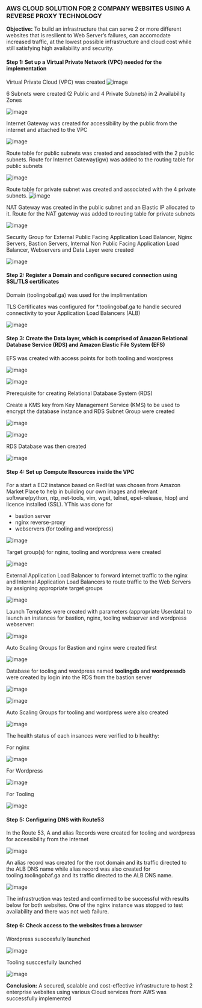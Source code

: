 ### AWS CLOUD SOLUTION FOR 2 COMPANY WEBSITES USING A REVERSE PROXY TECHNOLOGY

**Objective:** To build an infrastructure that can serve 2 or more different websites that is resilient to Web Server’s failures, can accomodate increased traffic, at the lowest possible infrastructure and cloud cost while still satisfying high availability and security.

#### Step 1: Set up a Virtual Private Network (VPC) needed for the implementation

Virtual Private Cloud (VPC) was created
![image](https://user-images.githubusercontent.com/87030990/169170871-81f6737a-b812-4d0c-b81d-15b7c544410b.png)

6 Subnets were created (2 Public and 4 Private Subnets) in 2 Availability Zones

![image](https://user-images.githubusercontent.com/87030990/169170969-e3728757-7398-4bae-b959-da8914704b3e.png)

Internet Gateway was created for accessibility by the public from the internet and attached to the VPC

![image](https://user-images.githubusercontent.com/87030990/169171022-a93c5563-edc5-4500-9e51-cb2c8bd9c75b.png)

Route table for public subnets was created and associated with the 2 public subnets. Route for Internet Gateway(igw) was added to the routing table for public subnets

![image](https://user-images.githubusercontent.com/87030990/169171193-ffa2e91a-3301-4c8e-aa0d-c9191080c3fd.png)

Route table for private subnet was created and associated with the 4 private subnets. 
![image](https://user-images.githubusercontent.com/87030990/169171259-8ef97727-b3ff-4ad3-a051-524b94975a75.png)

NAT Gateway was created in the public subnet and an Elastic IP allocated to it. Route for the NAT gateway was added to routing table for private subnets

![image](https://user-images.githubusercontent.com/87030990/169406792-80a6a197-de60-44ef-8f7d-4943bb578062.png)

Security Group for External Public Facing Application Load Balancer, Nginx Servers, Bastion Servers, Internal Non Public Facing Application Load Balancer, Webservers and Data Layer were created

![image](https://user-images.githubusercontent.com/87030990/169407228-a6569dad-cc86-494c-9648-979b7217a684.png)


#### Step 2: Register a Domain and configure secured connection using SSL/TLS certificates

Domain (toolingobaf.ga) was used for the implimentation

TLS Certificates was configured for *.toolingobaf.ga to handle secured connectivity to your Application Load Balancers (ALB)

![image](https://user-images.githubusercontent.com/87030990/168501077-1ba5a3a7-053c-43ba-944d-4aa624e0db80.png)


#### Step 3: Create the Data layer, which is comprised of Amazon Relational Database Service (RDS) and Amazon Elastic File System (EFS)

EFS was created with access points for both tooling and wordpress

![image](https://user-images.githubusercontent.com/87030990/169599495-b30fe8e8-33cb-411d-9b76-4ad47ed85ac6.png)

![image](https://user-images.githubusercontent.com/87030990/169597010-4b486e03-a232-4c2b-8199-fd6e27ee925d.png)


Prerequisite for creating Relational Database System (RDS)

Create a KMS key from Key Management Service (KMS) to be used to encrypt the database instance and RDS Subnet Group were created

![image](https://user-images.githubusercontent.com/87030990/168502204-65a1ead3-6558-4ba0-87c0-45dec2f97819.png)

![image](https://user-images.githubusercontent.com/87030990/168502629-e08a220d-4f6c-4580-bae5-8ec4133570da.png)

RDS Database was then created

![image](https://user-images.githubusercontent.com/87030990/169172480-4c41e9cc-8f35-48ce-a082-25034e30ff7c.png)



#### Step 4: Set up Compute Resources inside the VPC

For a start a EC2 instance based on RedHat was chosen from Amazon Market Place to help in building our own images and relevant software(python, ntp, net-tools, vim, wget, telnet, epel-release, htop) and licence installed (SSL). YThis was done for

* bastion server
* nginx reverse-proxy
* webservers (for tooling and wordpress)


![image](https://user-images.githubusercontent.com/87030990/169170229-eedb60ef-a32d-430b-8fa1-8dea5158467c.png)


Target group(s) for nginx, tooling and wordpress were created

![image](https://user-images.githubusercontent.com/87030990/169605243-46e93532-a910-4d93-8864-84bb3181b8fc.png)

External Application Load Balancer to forward internet traffic to the nginx and Internal Application Load Balancers to route traffic to the Web Servers by assigning appropriate target groups

![image](https://user-images.githubusercontent.com/87030990/168461959-91e6e1cb-157f-411c-9a04-706a0680b83f.png)

Launch Templates were created with parameters (appropriate Userdata) to launch an instances for bastion, nginx, tooling webserver and wordpress webserver:

![image](https://user-images.githubusercontent.com/87030990/169170363-83adb468-d691-462f-9c46-ad655357b3cc.png)

Auto Scaling Groups for Bastion and nginx were created first

![image](https://user-images.githubusercontent.com/87030990/169576719-b318d248-6bcb-4f30-8712-6e01efd2ffe1.png)

Database for tooling and wordpress named **toolingdb** and **wordpressdb** were created by login into the RDS from the bastion server

![image](https://user-images.githubusercontent.com/87030990/169141490-3fe248bb-416e-443a-b747-9f9ecd6bbac1.png)

![image](https://user-images.githubusercontent.com/87030990/169141762-6cff404c-f0ee-4fbd-af11-cad7fcf19989.png)

Auto Scaling Groups for tooling and wordpress were also created

![image](https://user-images.githubusercontent.com/87030990/169606056-9d24cef6-25cd-4bf9-9fe4-aff90f5d488f.png)

The health status of each insances were verified to b healthy:

For nginx

![image](https://user-images.githubusercontent.com/87030990/169608976-ca142750-4a9c-4920-bdd2-50d7b1546639.png)


For Wordpress

![image](https://user-images.githubusercontent.com/87030990/169608779-1f2c09a8-9629-4f8f-a192-390348fa9863.png)

For Tooling

![image](https://user-images.githubusercontent.com/87030990/169172069-b82f545a-1d43-485f-ab68-0f639f479619.png)

#### Step 5: Configuring DNS with Route53

In the Route 53, A and alias Records were created for tooling and wordpress for accessibility from the internet

![image](https://user-images.githubusercontent.com/87030990/169151283-2347b07e-2ad0-4b92-8100-48ba81e6287b.png)

An alias record was created for the root domain and its traffic directed to the ALB DNS name while alias record was also created for tooling.toolingobaf.ga and its traffic directed to the ALB DNS name.

![image](https://user-images.githubusercontent.com/87030990/169607954-07aff919-0009-46af-9d98-31d4c8fd886b.png)

The infrastruction was tested and confirmed to be successful with results below for both websites. One of the nginx instance was stopped to test availability and there was not web failure.

#### Step 6: Check access to the websites from a browser

Wordpress susccesfully launched

![image](https://user-images.githubusercontent.com/87030990/169169246-b2d25919-8432-4a9c-a0f0-0a4562099522.png)


Tooling susccesfully launched

![image](https://user-images.githubusercontent.com/87030990/169570308-1a6389d9-a6e1-449c-98cc-d5f7d44bf5d9.png)

**Conclusion:** A secured, scalable and cost-effective infrastructure to host 2 enterprise websites using various Cloud services from AWS was successfully implemented
